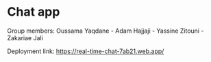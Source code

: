 # Chat app
Group members: Oussama Yaqdane - Adam Hajjaji - Yassine Zitouni - Zakariae Jali

Deployment link: https://real-time-chat-7ab21.web.app/
